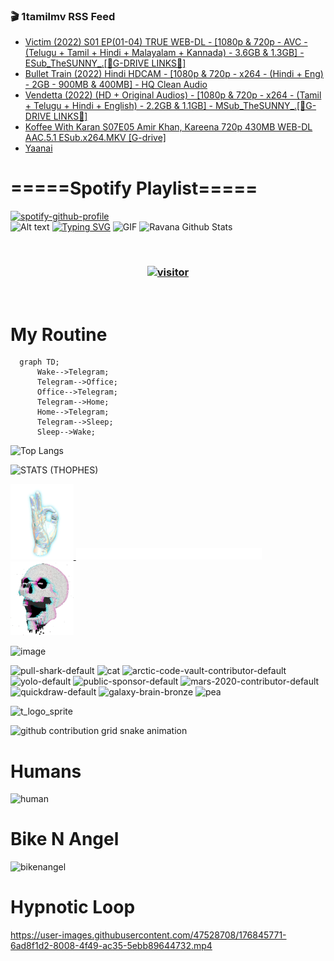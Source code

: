### 🎬 1tamilmv RSS Feed

<!-- BLOG-POST-LIST:START -->
- [Victim &lpar;2022&rpar; S01 EP&lpar;01-04&rpar; TRUE WEB-DL - [1080p &amp; 720p - AVC - &lpar;Telugu + Tamil + Hindi + Malayalam + Kannada&rpar; - 3.6GB &amp; 1.3GB] - ESub_TheSUNNY_.[🔰G-DRIVE LINKS🔰]](https://www.1tamilmv.pics/index.php?/forums/topic/166937-victim-2022-s01-ep01-04-true-web-dl-1080p-720p-avc-telugu-tamil-hindi-malayalam-kannada-36gb-13gb-esub_thesunny_%F0%9F%94%B0g-drive-links%F0%9F%94%B0/&do=findComment&comment=332873)
- [Bullet Train &lpar;2022&rpar; Hindi HDCAM - [1080p &amp; 720p - x264 - &lpar;Hindi + Eng&rpar; - 2GB - 900MB &amp; 400MB] - HQ Clean Audio](https://www.1tamilmv.pics/index.php?/forums/topic/166936-bullet-train-2022-hindi-hdcam-1080p-720p-x264-hindi-eng-2gb-900mb-400mb-hq-clean-audio/&do=findComment&comment=332872)
- [Vendetta &lpar;2022&rpar; &lpar;HD + Original Audios&rpar; - [1080p &amp; 720p - x264 - &lpar;Tamil + Telugu + Hindi + English&rpar; - 2.2GB &amp; 1.1GB] - MSub_TheSUNNY_.[🔰G-DRIVE LINKS🔰]](https://www.1tamilmv.pics/index.php?/forums/topic/166935-vendetta-2022-hd-original-audios-1080p-720p-x264-tamil-telugu-hindi-english-22gb-11gb-msub_thesunny_%F0%9F%94%B0g-drive-links%F0%9F%94%B0/&do=findComment&comment=332871)
- [Koffee With Karan S07E05 Amir Khan, Kareena 720p 430MB WEB-DL AAC.5.1 ESub.x264.MKV [G-drive]](https://www.1tamilmv.pics/index.php?/forums/topic/166934-koffee-with-karan-s07e05-amir-khan-kareena-720p-430mb-web-dl-aac51-esubx264mkv-g-drive/&do=findComment&comment=332870)
- [Yaanai](https://www.1tamilmv.pics/index.php?/forums/topic/166933-yaanai/&do=findComment&comment=332869)
<!-- BLOG-POST-LIST:END -->

# =====Spotify Playlist=====
[![spotify-github-profile](https://spotify-github-profile.vercel.app/api/view?uid=31rfzgmuvvewegdlxvlev4ynz4vu&cover_image=true&theme=default&bar_color=53b14f&bar_color_cover=true)](https://ravana69.github.io/rss)
</br>
![Alt text](https://spotify-recently-played-readme.vercel.app/api?user=31rfzgmuvvewegdlxvlev4ynz4vu)
[![Typing SVG](https://readme-typing-svg.herokuapp.com?color=%2336BCF7&center=true&vCenter=true&multiline=true&height=81&lines=I+AM+RAVANA;CONTACT+ME+ON+TELEGRAM%3A+%40R4V4N4)](https://git.io/typing-svg)
<img align="centre" height="400px" width="490px" alt="GIF" src="https://github.com/ravana69/ravana69/blob/master/rvm.gif" />
![Ravana Github Stats](https://github-readme-stats.vercel.app/api?username=ravana69&&show_icons=true&theme=radical)

<br />
<h3 align="center"> <a href="https://t.me/r4v4n4"><img src="https://profile-counter.glitch.me/ravana69/count.svg" alt="visitor" width="600"></a> </h3>
</br>

<H1>My Routine</H1>

```mermaid
  graph TD;
      Wake-->Telegram;
      Telegram-->Office;
      Office-->Telegram;
      Telegram-->Home;
      Home-->Telegram;
      Telegram-->Sleep;
      Sleep-->Wake;
```
![Top Langs](https://github-readme-stats.vercel.app/api/top-langs/?username=ravana69&&show_icons=true&theme=radical)

![STATS (THOPHES)](https://github-profile-trophy.vercel.app/?username=ravana69&theme=gruvbox&margin-w=10&margin-h=15&column=8)
<br />
<p align="left">
    <a href="#">
        <img width="20%" src="./assets/images/hand.gif" alt="" />
    </a>
    <a href="#">
        <img width="59%" src="./assets/images/spacer.png" alt="" >
    </a>
    <a href="#">
        <img width="20%" src="./assets/images/skull.gif" alt="" />
    </a>
</p>


![image](https://user-images.githubusercontent.com/47528708/175298537-0623dc00-7b1a-4ec1-b5b1-71768763a234.png)

<img width="148" alt="pull-shark-default" src="https://user-images.githubusercontent.com/47528708/176419715-70981865-4dc6-489a-8a1a-06842db67b15.gif"> <img width="148" alt="cat" src="https://user-images.githubusercontent.com/47528708/179149594-60701d0e-e626-415f-9958-80736351eadd.gif"> <img width="148" alt="arctic-code-vault-contributor-default" src="https://user-images.githubusercontent.com/47528708/175267501-e1fbbb8f-c2b2-4882-b865-2ac4debef26c.png"> <img width="148" alt="yolo-default" src="https://user-images.githubusercontent.com/47528708/175267654-281a1880-1129-4b7b-bf2f-de5dd2bc5afa.png"> <img width="148" alt="public-sponsor-default" src="https://user-images.githubusercontent.com/47528708/175268448-2e78cc75-fb25-4d76-bd22-7df520446b45.png"> <img width="148" alt="mars-2020-contributor-default" src="https://user-images.githubusercontent.com/47528708/175268475-de6d987a-3be9-4353-86a5-23b422559355.png"> <img width="148" alt="quickdraw-default" src="https://user-images.githubusercontent.com/47528708/179148665-33e7c2c8-5d95-413e-8b25-6862820a5fe7.png"> <img width="148" alt="galaxy-brain-bronze" src="https://user-images.githubusercontent.com/47528708/176419717-e2fdca8b-0fdc-47dd-9511-a7ff52178a33.gif"> <img width="148" alt="pea" src="https://user-images.githubusercontent.com/47528708/179149608-800ce6e1-7d24-4bfe-8e84-5628e6d5497d.gif">

![t_logo_sprite](https://user-images.githubusercontent.com/47528708/175293007-21ff1792-1fca-4be3-bcae-12fdc3aa414f.svg)

![github contribution grid snake animation](https://raw.githubusercontent.com/ravana69/ravana69/output/github-contribution-grid-snake-dark.svg#gh-dark-mode-only)

# Humans
<img width="170" alt="human" src="https://user-images.githubusercontent.com/47528708/176413829-c142d478-1c96-4c3c-a2a4-2dd35374c335.gif">

# Bike N Angel
<img width="170" alt="bikenangel" src="https://user-images.githubusercontent.com/47528708/176616968-3a44f91e-8016-477c-9bb5-c4689a1adbee.gif">

# Hypnotic Loop

https://user-images.githubusercontent.com/47528708/176845771-6ad8f1d2-8008-4f49-ac35-5ebb89644732.mp4

